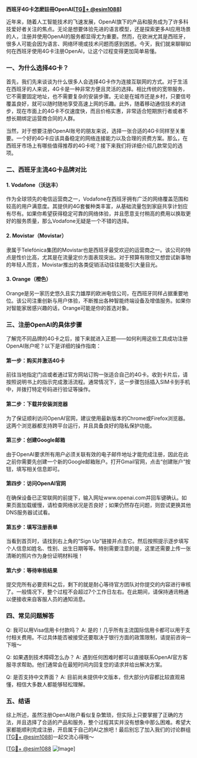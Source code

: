 **西班牙4G卡怎麽註冊OpenAI[[TG💪+ @esim1088](https://t.me/s/esim1088)]**

近年来，随着人工智能技术的飞速发展，OpenAI旗下的产品和服务成为了许多科技爱好者关注的焦点。无论是想要体验先进的语言模型，还是探索更多AI应用场景的人，注册并使用OpenAI的服务都显得尤为重要。然而，在欧洲尤其是西班牙，很多人可能会因为语言、网络环境或技术问题而感到困惑。今天，我们就来聊聊如何在西班牙使用4G卡注册OpenAI，让这个过程变得更加简单易懂。

### 一、为什么选择4G卡？

首先，我们先来谈谈为什么很多人会选择4G卡作为连接互联网的方式。对于生活在西班牙的人来说，4G卡是一种非常方便且灵活的选择。相比传统的宽带服务，它不需要固定地址，也不需要复杂的安装步骤。无论是在城市还是乡村，只要信号覆盖良好，就可以随时随地享受高速上网的乐趣。此外，随着移动通信技术的进步，现在市面上的4G卡不仅速度快，而且价格实惠，非常适合短期旅行者或者不想长期绑定运营商合同的人群。

当然，对于想要注册OpenAI账号的朋友来说，选择一张合适的4G卡同样至关重要。一个好的4G卡应该具备稳定的网络连接能力以及合理的资费方案。那么，在西班牙市场上有哪些值得推荐的4G卡呢？接下来我们将详细介绍几款常见的选项。

### 二、西班牙主流4G卡品牌对比

#### 1. Vodafone（沃达丰）
作为全球领先的电信运营商之一，Vodafone在西班牙拥有广泛的网络覆盖范围和较高的用户满意度。其提供的4G套餐种类丰富，从基础流量包到家庭共享计划应有尽有。如果你希望获得稳定可靠的网络体验，并且愿意支付稍高的费用以换取更好的服务质量，那么Vodafone无疑是一个不错的选择。

#### 2. Movistar（Movistar）
隶属于Telefónica集团的Movistar也是西班牙最受欢迎的运营商之一。该公司的特点是性价比高，尤其是在流量定价方面表现突出。对于预算有限但又想尝试新事物的年轻人而言，Movistar推出的各类促销活动往往能吸引大量目光。

#### 3. Orange（橙色）
Orange是另一家历史悠久且实力雄厚的欧洲电信公司，在西班牙同样占据重要地位。该公司注重创新与用户体验，不断推出各种智能终端设备及增值服务。如果你对智能家居感兴趣的话，Orange可能是你的首选对象。

### 三、注册OpenAI的具体步骤

了解完不同品牌的4G卡之后，接下来就进入正题——如何利用这些工具成功注册OpenAI账户呢？以下是详细的操作指南：

#### 第一步：购买并激活4G卡
前往当地指定门店或者通过官方网站订购一张适合自己的4G卡。收到卡片后，请按照说明书上的指示完成激活流程。通常情况下，这一步骤包括插入SIM卡到手机中，并拨打特定号码进行验证等操作。

#### 第二步：下载并安装浏览器
为了保证顺利访问OpenAI官网，建议使用最新版本的Chrome或Firefox浏览器。这两个浏览器都支持跨平台运行，并且具备良好的隐私保护功能。

#### 第三步：创建Google邮箱
由于OpenAI要求所有用户必须关联有效的电子邮件地址才能完成注册，因此在此之前你需要先创建一个新的Google邮箱账户。打开Gmail官网，点击“创建账户”按钮，填写相关信息即可。

#### 第四步：访问OpenAI官网
在确保设备已正常联网的前提下，输入网址www.openai.com并回车键确认。如果页面加载缓慢，请检查网络状况是否良好；如果仍然存在问题，则尝试更换其他DNS服务器试试看。

#### 第五步：填写注册表单
当看到首页时，请找到右上角的“Sign Up”链接并点击它。然后按照提示逐步填写个人信息如姓名、性别、出生日期等等。特别需要注意的是，这里还需要上传一张清晰的照片作为身份证明材料哦！

#### 第六步：等待审核结果
提交完所有必要资料之后，剩下的就是耐心等待官方团队对你提交的内容进行审核了。一般情况下，整个过程不会超过7个工作日左右。在此期间，请保持通讯畅通以便接收来自客服人员的通知消息。

### 四、常见问题解答

Q: 我可以用Visa信用卡付款吗？
A: 是的！几乎所有主流国际信用卡都可以用于支付相关费用。不过具体能否被接受还要取决于银行方面的政策限制，请提前咨询一下哦～

Q: 如果遇到技术障碍怎么办？
A: 遇到任何困难时都可以直接联系OpenAI官方客服寻求帮助。他们通常会在最短时间内回复您的请求并给出解决方案。

Q: 是否支持中文界面？
A: 目前尚未提供中文版本，但大部分内容都比较直观易懂，相信大多数人都能够轻松理解。

### 五、结语

综上所述，虽然注册OpenAI账户看似复杂繁琐，但实际上只要掌握了正确的方法，并且选择了合适的产品和服务，整个过程其实并没有想象中那么困难。希望大家都能顺利完成注册，开启属于自己的AI之旅吧！最后别忘了加入我们的讨论群组[[TG💪+ @esim1088](https://t.me/s/esim1088)]一起交流心得哦～

[[TG💪+ @esim1088](https://t.me/s/esim1088) ![Image](https://i.postimg.cc/4NQfJmqS/Snipaste-2025-05-13-00-14-12.png)]